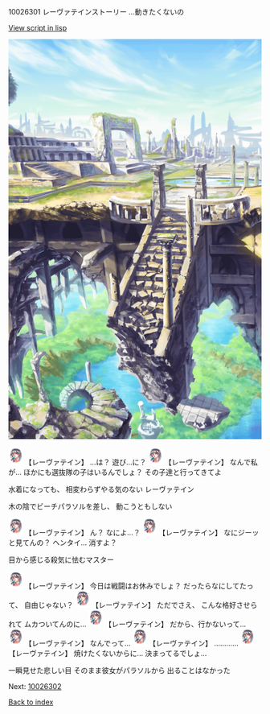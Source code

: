 10026301 レーヴァテインストーリー …動きたくないの

[View script in lisp](../scripts/10026301.txt)

![antiquity.png](../images/backgrounds/antiquity.png)

<img src="../images/units/100261.png" alt="100261.png" height="34"/>
【レーヴァテイン】
…は？
遊び…に？

<img src="../images/units/100261.png" alt="100261.png" height="34"/>
【レーヴァテイン】
なんで私が…
ほかにも選抜隊の子はいるんでしょ？
その子達と行ってきてよ

水着になっても、
相変わらずやる気のない
レーヴァテイン

木の陰でビーチパラソルを差し、
動こうともしない

<img src="../images/units/100261.png" alt="100261.png" height="34"/>
【レーヴァテイン】
ん？
なによ…？

<img src="../images/units/100261.png" alt="100261.png" height="34"/>
【レーヴァテイン】
なにジーッと見てんの？
ヘンタイ…
消すよ？

目から感じる殺気に怯むマスター

<img src="../images/units/100261.png" alt="100261.png" height="34"/>
【レーヴァテイン】
今日は戦闘はお休みでしょ？
だったらなにしてたって、
自由じゃない？

<img src="../images/units/100261.png" alt="100261.png" height="34"/>
【レーヴァテイン】
ただでさえ、
こんな格好させられて
ムカついてんのに…

<img src="../images/units/100261.png" alt="100261.png" height="34"/>
【レーヴァテイン】
だから、行かないって…

<img src="../images/units/100261.png" alt="100261.png" height="34"/>
【レーヴァテイン】
なんでって…

<img src="../images/units/100261.png" alt="100261.png" height="34"/>
【レーヴァテイン】
…………

<img src="../images/units/100261.png" alt="100261.png" height="34"/>
【レーヴァテイン】
焼けたくないからに…
決まってるでしょ…

一瞬見せた悲しい目
そのまま彼女がパラソルから
出ることはなかった

Next: [10026302](10026302.md)

[Back to index](index.md)
